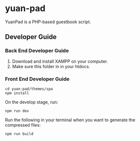 # yuan-pad

YuanPad is a PHP-based guestbook script.

## Developer Guide

### Back End Developer Guide

1. Download and install XAMPP on your computer.
2. Make sure this folder in in your htdocs.

### Front End Developer Guide

```
cd yuan-pad/themes/spa
npm install
```

On the develop stage, run:

```
npm run dev
```

Run the following in your terminal when you want to generate the compressed files:

```
npm run build
```
